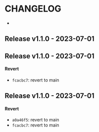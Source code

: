 # CHANGELOG

#### 
- 


## Release v1.1.0 - 2023-07-01

## Release v1.1.0 - 2023-07-01
#### Revert
- `fcacbc7`: revert to main


## Release v1.1.0 - 2023-07-01
#### Revert
- `a0a46f5`: revert to main
- `fcacbc7`: revert to main

